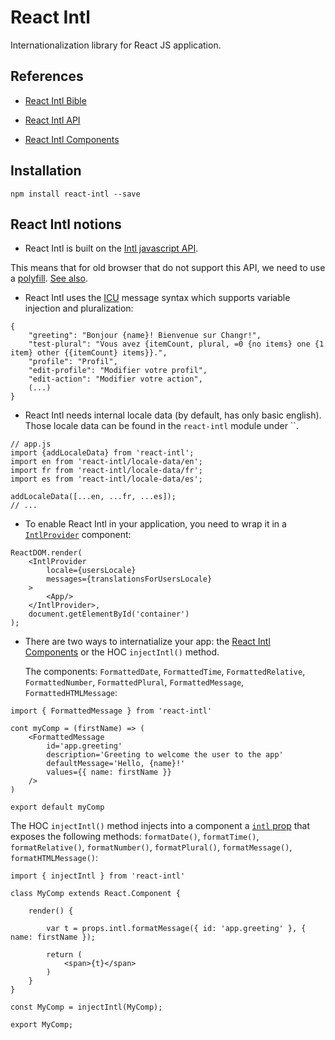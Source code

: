 # React Intl

Internationalization library for React JS application.


## References

* [React Intl Bible](https://github.com/yahoo/react-intl/wiki)

* [React Intl API](https://github.com/yahoo/react-intl/wiki/API)

* [React Intl Components](https://github.com/yahoo/react-intl/wiki/Components)


## Installation

```
npm install react-intl --save
```


## React Intl notions

* React Intl is built on the [Intl javascript API](https://developer.mozilla.org/en-US/docs/Web/JavaScript/Reference/Global_Objects/Intl).

This means that for old browser that do not support this API, we need to use a [polyfill](https://github.com/andyearnshaw/Intl.js/). [See also](https://github.com/yahoo/react-intl/wiki#i18n-in-javascript).

* React Intl uses the [ICU](http://userguide.icu-project.org/formatparse/messages) message syntax which supports variable injection and pluralization:

```
{
	"greeting": "Bonjour {name}! Bienvenue sur Changr!",
	"test-plural": "Vous avez {itemCount, plural, =0 {no items} one {1 item} other {{itemCount} items}}.",
	"profile": "Profil",
	"edit-profile": "Modifier votre profil",
	"edit-action": "Modifier votre action",
	(...)
}
```

* React Intl needs internal locale data (by default, has only basic english). Those locale data can be found in the `react-intl` module under ``.

```
// app.js
import {addLocaleData} from 'react-intl';
import en from 'react-intl/locale-data/en';
import fr from 'react-intl/locale-data/fr';
import es from 'react-intl/locale-data/es';

addLocaleData([...en, ...fr, ...es]);
// ...
```

* To enable React Intl in your application, you need to wrap it in a [`IntlProvider`](https://github.com/yahoo/react-intl/wiki/Components#intlprovider) component:

```
ReactDOM.render(
    <IntlProvider
        locale={usersLocale}
        messages={translationsForUsersLocale}
    >
        <App/>
    </IntlProvider>,
    document.getElementById('container')
);
```

* There are two ways to internatialize your app: the [React Intl Components](https://github.com/yahoo/react-intl/wiki/Components) or the HOC `injectIntl()` method.

  The components: `FormattedDate`, `FormattedTime`, `FormattedRelative`, `FormattedNumber`, `FormattedPlural`, `FormattedMessage`, `FormattedHTMLMessage`:
```
import { FormattedMessage } from 'react-intl'

cont myComp = (firstName) => (
	<FormattedMessage
	    id='app.greeting'
	    description='Greeting to welcome the user to the app'
	    defaultMessage='Hello, {name}!'
	    values={{ name: firstName }}
	/>
)

export default myComp
```

  The HOC `injectIntl()` method injects into a component a [`intl` prop](https://github.com/yahoo/react-intl/wiki/API#intlshape) that exposes the following methods: `formatDate()`, `formatTime()`, `formatRelative()`, `formatNumber()`, `formatPlural()`, `formatMessage()`, `formatHTMLMessage()`:
```
import { injectIntl } from 'react-intl'

class MyComp extends React.Component {
	
	render() {

		var t = props.intl.formatMessage({ id: 'app.greeting' }, { name: firstName });

		return (
			<span>{t}</span>
		)
	}
}

const MyComp = injectIntl(MyComp);

export MyComp;
```
